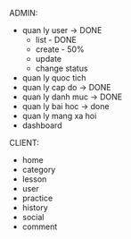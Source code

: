 ADMIN:

- quan ly user -> DONE
  + list - DONE
  + create - 50%
  + update
  + change status
- quan ly quoc tich
- quan ly cap do -> DONE
- quan ly danh muc -> DONE
- quan ly bai hoc -> done
- quan ly mang xa hoi
- dashboard

CLIENT:

- home
- category
- lesson
- user
- practice
- history
- social
- comment